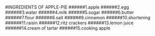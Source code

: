 #INGREDIENTS OF APPLE-PIE
######1.apple
######2.egg
######3.water
######4.milk
######5.sugar
######6.butter
######7.flour
######8.salt
######9.cinnamon
######10.shortening
######11.raisin
######12.ritz crackers
######13.lemon juice
######14.cream of tartar
######15.cooking apple
